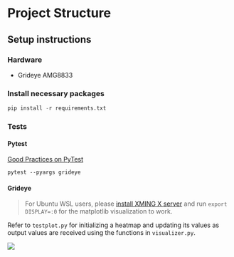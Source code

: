 # Project Structure



## Setup instructions

### Hardware
- Grideye AMG8833

### Install necessary packages 
```python
pip install -r requirements.txt
```

### Tests

#### Pytest

[Good Practices on PyTest](https://docs.pytest.org/en/latest/goodpractices.html)

```python3
pytest --pyargs grideye
```

#### Grideye

> For Ubuntu WSL users, please [install XMING X server](https://sourceforge.net/projects/xming/) and run `export DISPLAY=:0` for the matplotlib visualization to work.

Refer to `testplot.py` for initializing a heatmap and updating its values as output values are received using the functions in `visualizer.py`.

![](screenshots/grideye_heatmap2.gif)
